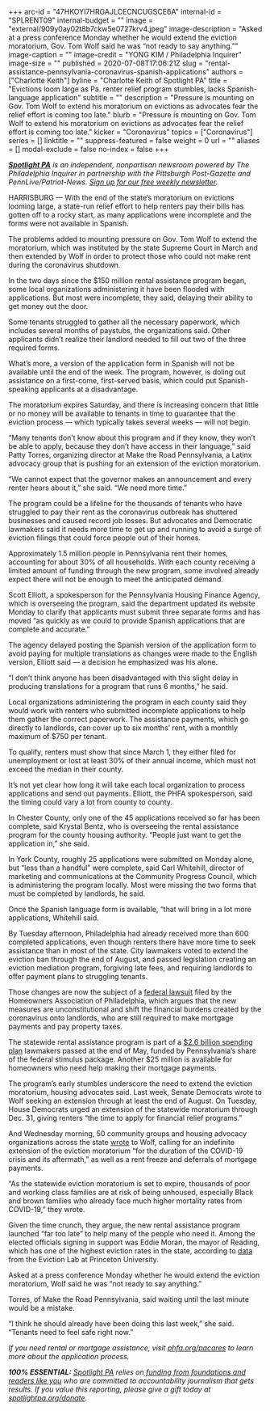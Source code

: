 +++
arc-id = "47HKOYI7HRGAJLCECNCUGSCE6A"
internal-id = "SPLRENT09"
internal-budget = ""
image = "external/909y0ay02t8b7ckw5e0727krv4.jpeg"
image-description = "Asked at a press conference Monday whether he would extend the eviction moratorium, Gov. Tom Wolf said he was “not ready to say anything.”"
image-caption = ""
image-credit = "YONG KIM / Philadelphia Inquirer"
image-size = ""
published = 2020-07-08T17:06:21Z
slug = "rental-assistance-pennsylvania-coronavirus-spanish-applications"
authors = ["Charlotte Keith"]
byline = "Charlotte Keith of Spotlight PA"
title = "Evictions loom large as Pa. renter relief program stumbles, lacks Spanish-language application"
subtitle = ""
description = "Pressure is mounting on Gov. Tom Wolf to extend his moratorium on evictions as advocates fear the relief effort is coming too late."
blurb = "Pressure is mounting on Gov. Tom Wolf to extend his moratorium on evictions as advocates fear the relief effort is coming too late."
kicker = "Coronavirus"
topics = ["Coronavirus"]
series = []
linktitle = ""
suppress-featured = false
weight = 0
url = ""
aliases = []
modal-exclude = false
no-index = false
+++

<a href="https://www.spotlightpa.org/"><i><b>Spotlight PA</b></i></a><i> is an independent, nonpartisan newsroom powered by The Philadelphia Inquirer in partnership with the Pittsburgh Post-Gazette and PennLive/Patriot-News. </i><a href="https://www.spotlightpa.org/newsletters"><i>Sign up for our free weekly newsletter</i></a><i>.</i>

HARRISBURG — With the end of the state’s moratorium on evictions looming large, a state-run relief effort to help renters pay their bills has gotten off to a rocky start, as many applications were incomplete and the forms were not available in Spanish.

The problems added to mounting pressure on Gov. Tom Wolf to extend the moratorium, which was instituted by the state Supreme Court in March and then extended by Wolf in order to protect those who could not make rent during the coronavirus shutdown.

In the two days since the $150 million rental assistance program began, some local organizations administering it have been flooded with applications. But most were incomplete, they said, delaying their ability to get money out the door. 

Some tenants struggled to gather all the necessary paperwork, which includes several months of paystubs, the organizations said. Other applicants didn’t realize their landlord needed to fill out two of the three required forms.

What’s more, a version of the application form in Spanish will not be available until the end of the week. The program, however, is doling out assistance on a first-come, first-served basis, which could put Spanish-speaking applicants at a disadvantage.

The moratorium expires Saturday, and there is increasing concern that little or no money will be available to tenants in time to guarantee that the eviction process — which typically takes several weeks — will not begin.

<script src="https://www.spotlightpa.org/embed.js" async></script><div data-spl-embed-version="1" data-spl-src="https://www.spotlightpa.org/embeds/donate/"></div>


“Many tenants don’t know about this program and if they know, they won’t be able to apply, because they don’t have access in their language,” said Patty Torres, organizing director at Make the Road Pennsylvania, a Latinx advocacy group that is pushing for an extension of the eviction moratorium. 

“We cannot expect that the governor makes an announcement and every renter hears about it,” she said. “We need more time.” 

The program could be a lifeline for the thousands of tenants who have struggled to pay their rent as the coronavirus outbreak has shuttered businesses and caused record job losses. But advocates and Democratic lawmakers said it needs more time to get up and running to avoid a surge of eviction filings that could force people out of their homes.

Approximately 1.5 million people in Pennsylvania rent their homes, accounting for about 30% of all households. With each county receiving a limited amount of funding through the new program, some involved already expect there will not be enough to meet the anticipated demand. 

Scott Elliott, a spokesperson for the Pennsylvania Housing Finance Agency, which is overseeing the program, said the department updated its website Monday to clarify that applicants must submit three separate forms and has moved “as quickly as we could to provide Spanish applications that are complete and accurate.” 

The agency delayed posting the Spanish version of the application form to avoid paying for multiple translations as changes were made to the English version, Elliott said — a decision he emphasized was his alone.

“I don’t think anyone has been disadvantaged with this slight delay in producing translations for a program that runs 6 months,” he said. 

Local organizations administering the program in each county said they would work with renters who submitted incomplete applications to help them gather the correct paperwork. The assistance payments, which go directly to landlords, can cover up to six months’ rent, with a monthly maximum of $750 per tenant. 

To qualify, renters must show that since March 1, they either filed for unemployment or lost at least 30% of their annual income, which must not exceed the median in their county. 

It’s not yet clear how long it will take each local organization to process applications and send out payments. Elliott, the PHFA spokesperson, said the timing could vary a lot from county to county.

<!-- START responsive iframe -->
<div id="vis-map-pa-evictions--container"></div>
<script src="https://pym.nprapps.org/pym.v1.min.js"></script>
<script>new pym.Parent("vis-map-pa-evictions--container", "https://interactives.data.spotlightpa.org/2020/vis-map-pa-evictions/", {});</script>
<!-- END responsive iframe -->

In Chester County, only one of the 45 applications received so far has been complete, said Krystal Bentz, who is overseeing the rental assistance program for the county housing authority. “People just want to get the application in,” she said. 

In York County, roughly 25 applications were submitted on Monday alone, but “less than a handful” were complete, said Carl Whitehill, director of marketing and communications at the Community Progress Council, which is administering the program locally. Most were missing the two forms that must be completed by landlords, he said.

Once the Spanish language form is available, “that will bring in a lot more applications, Whitehill said.

By Tuesday afternoon, Philadelphia had already received more than 600 completed applications, even though renters there have more time to seek assistance than in most of the state. City lawmakers voted to extend the eviction ban through the end of August, and passed legislation creating an eviction mediation program, forgiving late fees, and requiring landlords to offer payment plans to struggling tenants. 

Those changes are now the subject of a <a href="https://www.inquirer.com/news/philly-evictions-pandemic-moritorium-lawsuit-renter-protections-coronavirus-city-council-bills-20200707.html">federal lawsuit</a> filed by the Homeowners Association of Philadelphia, which argues that the new measures are unconstitutional and shift the financial burdens created by the coronavirus onto landlords, who are still required to make mortgage payments and pay property taxes. 

The statewide rental assistance program is part of a <a href="https://www.spotlightpa.org/news/2020/06/pennsylvania-coronavirus-cares-money-hospitals-child-care-fraud/" target=_blank>$2.6 billion spending plan</a> lawmakers passed at the end of May, funded by Pennsylvania’s share of the federal stimulus package. Another $25 million is available for homeowners who need help making their mortgage payments. 

The program’s early stumbles underscore the need to extend the eviction moratorium, housing advocates said. Last week, Senate Democrats wrote to Wolf seeking an extension through at least the end of August. On Tuesday, House Democrats urged an extension of the statewide moratorium through Dec. 31, giving renters “the time to apply for financial relief programs.” 

And Wednesday morning, 50 community groups and housing advocacy organizations across the state <a href="https://drive.google.com/file/d/1jWYX5pkcp3mV0H57KtDa5OREJVnJt_WB/view">wrote</a> to Wolf, calling for an indefinite extension of the eviction moratorium “for the duration of the COVID-19 crisis and its aftermath,” as well as a rent freeze and deferrals of mortgage payments. 

“As the statewide eviction moratorium is set to expire, thousands of poor and working class families are at risk of being unhoused, especially Black and brown families who already face much higher mortality rates from COVID-19,” they wrote. 

<script src="https://www.spotlightpa.org/embed.js" async></script><div data-spl-embed-version="1" data-spl-src="https://www.spotlightpa.org/embeds/newsletter/"></div>


Given the time crunch, they argue, the new rental assistance program launched “far too late” to help many of the people who need it. Among the elected officials signing in support was Eddie Moran, the mayor of Reading, which has one of the highest eviction rates in the state, according to <a href="https://evictionlab.org/rankings/#/evictions?r=Pennsylvania&a=1&d=evictionRate">data</a> from the Eviction Lab at Princeton University. 

Asked at a press conference Monday whether he would extend the eviction moratorium, Wolf said he was “not ready to say anything.” 

Torres, of Make the Road Pennsylvania, said waiting until the last minute would be a mistake.

“I think he should already have been doing this last week,” she said. “Tenants need to feel safe right now.”

<i>If you need rental or mortgage assistance, visit </i><a href="http://phfa.org/pacares/"><i>phfa.org/pacares</i></a><i> to learn more about the application process.</i>

<i><b>100% ESSENTIAL:</b></i> <a href="https://www.spotlightpa.org/"><i>Spotlight PA</i></a><i> relies on</i><a href="https://www.spotlightpa.org/support"><i> funding from foundations and readers like you</i></a><i> who are committed to accountability journalism that gets results. If you value this reporting, please give a gift today at </i><a href="http://spotlightpa.org/donate"><i>spotlightpa.org/donate</i></a><i>.</i>

<script src="https://www.spotlightpa.org/embed.js" async></script><div data-spl-embed-version="1" data-spl-src="https://www.spotlightpa.org/embeds/tips/?tip_text=Do%20you%20have%20a%20tip%20about%20%3Cb%3Ehow%20Pa.'s%20government%20is%20responding%20to%20the%20coronavirus%3C%2Fb%3E%3F%20Tell%20us."></div>

